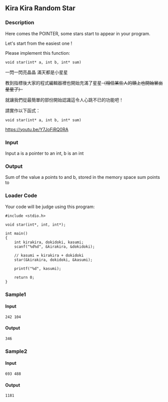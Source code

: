 Kira Kira Random Star
---------------------

### Description

<div>

Here comes the POINTER, some stars start to appear in your program.

Let\'s start from the easiest one !

Please implement this function:

`void star(int* a, int b, int* sum)`

一閃一閃亮晶晶 滿天都是小星星

教到指標後大家的程式編輯器裡也開始充滿了星星~~（相信某些人的頭上也開始冒出星星了）~~

就讓我們從最簡單的部份開始認識這令人心跳不已的功能吧！

請實作以下函式：

`void star(int* a, int b, int* sum)`

<https://youtu.be/Y7JoFiRQ0RA>

</div>

### Input

Input a is a pointer to an int, b is an int

### Output

Sum of the value a points to and b, stored in the memory space sum
points to

### Loader Code

<div>

Your code will be judge using this program:

</div>

    #include <‍stdio.h>

    void star(int*, int, int*);

    int main()
    {
        int kirakira, dokidoki, kasumi;
        scanf("%d%d", &kirakira, &dokidoki);

        // kasumi = kirakira + dokidoki
        star(&kirakira, dokidoki, &kasumi);

        printf("%d", kasumi);

        return 0;
    }

<div>

### Sample1

#### Input

    242 104

#### Output

    346

</div>

<div>

### Sample2

#### Input

    693 488

#### Output

    1181

</div>
